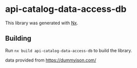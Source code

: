 # api-catalog-data-access-db

This library was generated with [Nx](https://nx.dev).

## Building

Run `nx build api-catalog-data-access-db` to build the library.

data provided from https://dummyjson.com/
